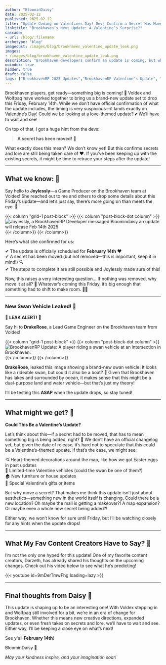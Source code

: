 ```yaml
---
author: "BloominDaisy"
date: 2025-02-12
published: 2025-02-12
title: "Update Coming on Valentines Day! Devs Confirm a Secret Has Moved ❤️"
linktitle: "Brookhaven’s Next Update: A Valentine’s Surprise?"
cascade:
- url: /blog/:filename
archetype: "blog"
imagecust: /images/blog/brookhaven_valentine_update_leak.png
images:
- /images/blog/brookhaven_valentine_update_leak.png
description: "Brookhaven developers confirm an update is coming, but what will it bring? A secret has been moved, and a new vehicle was leaked—could a Valentine’s theme be on the way?"
noindex: true
hidden: true
draft: false
tags: ["BrookhavenRP 2025 Updates","BrookhavenRP Valentine's Update", "BrookhavenRP Secrets", "BrookhavenRP Image Leak"]
---
```


Brookhaven players, get ready—something big is coming! 🚀 Voldex and Wolfpaq have worked together to bring us a brand-new update set to drop this Friday, February 14th. While we don’t have official confirmation of what the update includes, the timing is very suspicious—it lands exactly on Valentine’s Day! Could we be looking at a love-themed update? 💕 We’ll have to wait and see! 

On top of that, I got a huge hint from the devs:
> **A secret has been moved!** 👀  

What exactly does this mean? We don’t know yet! But this confirms secrets and lore are still being taken care of :hearts:. If you’ve been keeping up with the existing secrets, it might be time to retrace your steps after the update!

---

## **What we know: 💭**

Say hello to **Joylessly**—a Game Producer on the Brookhaven team at Voldex! She reached out to me and others to drop some details about this Friday’s update—and let’s just say, there’s more going on than meets the eye. 👀

{{< column "grid-1 post-block" >}}
{{< column "post-block-dot column" >}}
![Joylessly, a BrookhavenRP Developer messaged Bloomindaisy an update will release Feb 14th 2025](/images/blog/joylessly_bh_dev.png)
{{< /column>}}
{{< /column>}}

Here’s what she confirmed for us:

✔ The update is officially scheduled for **February 14th** ❤️  
✔ A secret has been moved (but not removed—this is important, keep it in mind!) 🔍  
✔ The steps to complete it are still possible and Joylessly made sure of this!  

Now, this raises a very interesting question… If nothing was removed, why move it at all? 🤨 Whatever’s coming this Friday, it’s big enough that something had to shift to make room. 🕵️‍♀️

---

### **New Swan Vehicle Leaked! 🦢**  
🚨 **LEAK ALERT!** 🚨  

Say hi to **DrakeRose**, a Lead Game Engineer on the Brookhaven team from Voldex!


{{< column "grid-1 post-block" >}}
{{< column "post-block-dot column" >}}
![BrookhavenRP Update: A player riding a swan vehicle at an intersection in Brookhaven.](/images/blog/drakerose_lead_dev_leak.jpg)  
{{< /column>}}
{{< /column>}}

**DrakeRose**, leaked this image showing a brand-new swan vehicle! It looks like a rideable swan, but could it also be a boat? 🤔 Given that Brookhaven has lakes and surrounded by ocean, it makes sense that this might be a dual-purpose land and water vehicle—but that’s just my theory!  

I’ll be testing this **ASAP** when the update drops, so stay tuned!

---

## **What might we get? 💝**  

**Could This Be a Valentine’s Update?**  

Let’s think about this—if a secret had to be moved, that has to mean something big is being added, right? 🤔 We don’t have an official changelog yet, but given the date of release, it’s hard not to speculate that this could be a Valentine’s-themed update. If that’s the case, we might see:

💘 Heart-themed decorations around the map, like how we got Easter eggs in past updates  
🚗 Limited-time Valentine vehicles (could the swan be one of them?)  
🏠 New furniture or house updates  
🎁 Special Valentine’s gifts or items

But why move a secret? That makes me think this update isn’t just about aesthetics—something new in the world itself is changing. Could there be a new location? Oh maybe the mall is getting a makeover?! A map expansion? Or maybe even a whole new secret being added?!

Either way, we won’t know for sure until Friday, but I’ll be watching closely for any hints when the update drops!

---

## What My Fav Content Creators Have to Say? 🎥

I’m not the only one hyped for this update! One of my favorite content creators, Darzeth, has already shared his thoughts on the upcoming changes. Check out his video below to see what he’s predicting!

<div class="grid-1 post-vid-dot">
{{< youtube id=9mDerTmwFhg loading=lazy >}}
</div>

---

## **Final thoughts from Daisy 💜**  

This update is shaping up to be an interesting one! With Voldex stepping in and Wolfpaq still involved for a bit, we’re in an era of change for Brookhaven. Whether this means new creative directions, expanded updates, or even fresh takes on secrets and lore, we’ll have to wait and see. Either way, I’ll be keeping a close eye on what’s next!


See y'all **February 14th**!

BloominDaisy 💜

_May your kindness inspire, and your imagination soar!_
